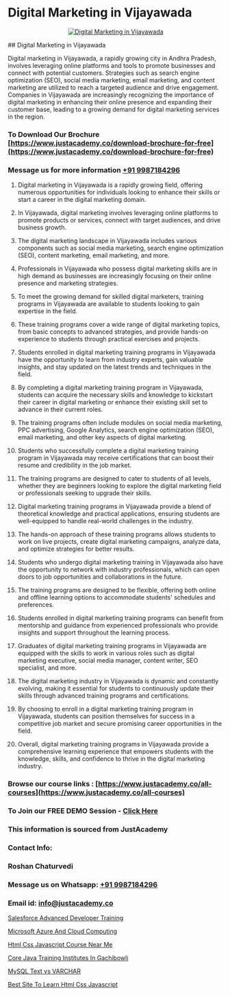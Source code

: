 # Digital Marketing in Vijayawada

<p align="center">
  <a href="https://justacademy.co/course-detail/digital-marketing">
    <img src="https://justacademy.co/storage2/course_image/1676636720_course_image.webp" alt="Digital Marketing in Vijayawada">
  </a>
</p>
## Digital Marketing in Vijayawada

Digital marketing in Vijayawada, a rapidly growing city in Andhra Pradesh, involves leveraging online platforms and tools to promote businesses and connect with potential customers. Strategies such as search engine optimization (SEO), social media marketing, email marketing, and content marketing are utilized to reach a targeted audience and drive engagement. Companies in Vijayawada are increasingly recognizing the importance of digital marketing in enhancing their online presence and expanding their customer base, leading to a growing demand for digital marketing services in the region.
### To Download Our Brochure [https://www.justacademy.co/download-brochure-for-free](https://www.justacademy.co/download-brochure-for-free)
### Message us for more information [+91 9987184296](https://api.whatsapp.com/send?phone=919987184296)
1) Digital marketing in Vijayawada is a rapidly growing field, offering numerous opportunities for individuals looking to enhance their skills or start a career in the digital marketing domain.

2) In Vijayawada, digital marketing involves leveraging online platforms to promote products or services, connect with target audiences, and drive business growth.

3) The digital marketing landscape in Vijayawada includes various components such as social media marketing, search engine optimization (SEO), content marketing, email marketing, and more.

4) Professionals in Vijayawada who possess digital marketing skills are in high demand as businesses are increasingly focusing on their online presence and marketing strategies.

5) To meet the growing demand for skilled digital marketers, training programs in Vijayawada are available to students looking to gain expertise in the field.

6) These training programs cover a wide range of digital marketing topics, from basic concepts to advanced strategies, and provide hands-on experience to students through practical exercises and projects.

7) Students enrolled in digital marketing training programs in Vijayawada have the opportunity to learn from industry experts, gain valuable insights, and stay updated on the latest trends and techniques in the field.

8) By completing a digital marketing training program in Vijayawada, students can acquire the necessary skills and knowledge to kickstart their career in digital marketing or enhance their existing skill set to advance in their current roles.

9) The training programs often include modules on social media marketing, PPC advertising, Google Analytics, search engine optimization (SEO), email marketing, and other key aspects of digital marketing.

10) Students who successfully complete a digital marketing training program in Vijayawada may receive certifications that can boost their resume and credibility in the job market.

11) The training programs are designed to cater to students of all levels, whether they are beginners looking to explore the digital marketing field or professionals seeking to upgrade their skills.

12) Digital marketing training programs in Vijayawada provide a blend of theoretical knowledge and practical applications, ensuring students are well-equipped to handle real-world challenges in the industry.

13) The hands-on approach of these training programs allows students to work on live projects, create digital marketing campaigns, analyze data, and optimize strategies for better results.

14) Students who undergo digital marketing training in Vijayawada also have the opportunity to network with industry professionals, which can open doors to job opportunities and collaborations in the future.

15) The training programs are designed to be flexible, offering both online and offline learning options to accommodate students' schedules and preferences.

16) Students enrolled in digital marketing training programs can benefit from mentorship and guidance from experienced professionals who provide insights and support throughout the learning process.

17) Graduates of digital marketing training programs in Vijayawada are equipped with the skills to work in various roles such as digital marketing executive, social media manager, content writer, SEO specialist, and more.

18) The digital marketing industry in Vijayawada is dynamic and constantly evolving, making it essential for students to continuously update their skills through advanced training programs and certifications.

19) By choosing to enroll in a digital marketing training program in Vijayawada, students can position themselves for success in a competitive job market and secure promising career opportunities in the field.

20) Overall, digital marketing training programs in Vijayawada provide a comprehensive learning experience that empowers students with the knowledge, skills, and confidence to thrive in the digital marketing industry.

### Browse our course links : [https://www.justacademy.co/all-courses](https://www.justacademy.co/all-courses) 
### To Join our FREE DEMO Session - [Click Here](https://www.justacademy.co/register-for-course-demo)


### This information is sourced from JustAcademy
### Contact Info:
### Roshan Chaturvedi
### Message us on Whatsapp: [+91 9987184296](https://api.whatsapp.com/send?phone=919987184296)
### Email id: [info@justacademy.co](mailto:info@justacademy.co)
                
[Salesforce Advanced Developer Training](https://www.linkedin.com/pulse/salesforce-advanced-developer-training-justacademy-new-york-had4f?trackingId=EVydwjsAeyXOESNPY6AhMA%3D%3D&lipi=urn%3Ali%3Apage%3Ad_flagship3_company_admin%3BwtQD6Pu0R9K1Ka8Wqh4DGA%3D%3D)

[Microsoft Azure And Cloud Computing](https://www.linkedin.com/pulse/microsoft-azure-cloud-computing-justacademy-hyderabad-y3l0c?trackingId=eXzmyxDBKJ%2BZj6MuLEDzQg%3D%3D&lipi=urn%3Ali%3Apage%3Ad_flagship3_company_admin%3B21p%2FmdWOSTyqjrKANsKvxw%3D%3D)

[Html Css Javascript Course Near Me](https://medium.com/@mahi3106/html-css-javascript-course-near-me-3b08d54507f0)

[Core Java Training Institutes In Gachibowli](https://medium.com/@akanshapatil/core-java-training-institutes-in-gachibowli-99f59f470aac)

[MySQL Text vs VARCHAR](https://justacademyin.github.io/justacademy/mysql-text-vs-varchar)

[Best Site To Learn Html Css Javascript](https://justacademyin.github.io/justacademy/best-site-to-learn-html-css-javascript)

